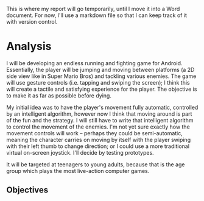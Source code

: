 This is where my report will go temporarily, until I move it into a Word document. For now, I'll use a markdown file so that I can keep track of it with version control.

# Analysis

I will be developing an endless running and fighting game for Android. Essentially, the player will be jumping and moving between platforms (a 2D side view like in Super Mario Bros) and tackling various enemies. The game will use gesture controls (i.e. tapping and swiping the screen); I think this will create a tactile and satisfying experience for the player. The objective is to make it as far as possible before dying.

My initial idea was to have the player's movement fully automatic, controlled by an intelligent algorithm, however now I think that moving around is part of the fun and the strategy. I will still have to write that intelligent algorithm to control the movement of the enemies. I'm not yet sure exactly how the movement controls will work – perhaps they could be semi-automatic, meaning the character carries on moving by itself with the player swiping with their left thumb to change direction; or I could use a more traditional virtual on-screen joystick. I'll decide by testing prototypes.

It will be targeted at teenagers to young adults, because that is the age group which plays the most live-action computer games.

## Objectives